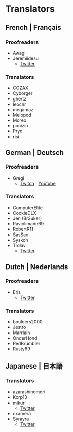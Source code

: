 # Translators

## French | Français

### Proofreaders

- Awagi
- Jeremiidesu
  - [Twitter](https://twitter.com/Jeremiidesu)

### Translators

- COZAX
- Cyborger
- ghertz
- leochr
- megamaz
- Melopod
- Moreo
- ponizin
- Pryd
- risi

## German | Deutsch

### Proofreaders

- Gregi
  - [Twitch](https://www.twitch.tv/grregi) | [Youtube](https://www.youtube.com/user/gregiplays)

### Translators

- ComputerElite
- CookieDLX
- Jen (Br3uker)
- Raviolimann69
- RobertR11
- SasSao
- Syskoh
- Trolav
  - [Twitter](https://twitter.com/Trolav1)

## Dutch | Nederlands

### Proofreaders

- Eris
  - [Twitter](https://twitter.com/ErisApps)

### Translators

- boulders2000
- Jestro
- Marrlain
- OnderHond
- RedBrumbler
- Rusty69

## Japanese | 日本語

### Translators

- azarashinomori
- Korp13
- mikuri
  - [Twitter](https://twitter.com/mikuri_kuri)
- oxamera
- Syrayra
  - [Twitter](https://twitter.com/Syrayra)
